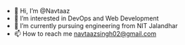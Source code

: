 - 👋 Hi, I’m @Navtaaz
- 👀 I’m interested in DevOps and Web Development
- 🌱 I’m currently pursuing engineering from NIT Jalandhar
- 📫 How to reach me navtaazsingh02@gmail.com

<!---
AfA-Navtaaz/AfA-Navtaaz is a ✨ special ✨ repository because its `README.md` (this file) appears on your GitHub profile.
You can click the Preview link to take a look at your changes.
--->
